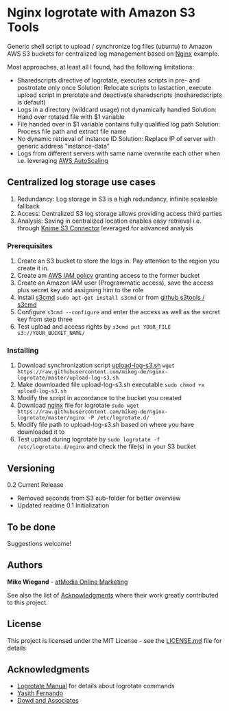 # Nginx logrotate with Amazon S3 Tools
Generic shell script to upload / synchronize log files (ubuntu) to Amazon AWS S3 buckets for centralized log management based on [Nginx](https://www.digitalocean.com/community/tutorials/how-to-configure-logging-and-log-rotation-in-nginx-on-an-ubuntu-vps) example.

Most approaches, at least all I found, had the following limitations:
* Sharedscripts directive of logrotate, executes scripts in pre- and postrotate only once
Solution: Relocate scripts to lastaction, execute upload script in prerotate and deactivate sharedscripts (nosharedscripts is default)
* Logs in a directory (wildcard usage) not dynamically handled
Solution: Hand over rotated file with $1 variable
* File handed over in $1 variable contains fully qualified log path
Solution: Process file path and extract file name
* No dynamic retrieval of instance ID
Solution: Replace IP of server with generic address "instance-data"
* Logs from different servers with same name overwrite each other when i.e. leveraging [AWS AutoScaling](https://aws.amazon.com/de/autoscaling/)

## Centralized log storage use cases
1. Redundancy: Log storage in S3 is a high redundancy, infinite scaleable fallback
2. Access: Centralized S3 log storage allows providing access third parties
3. Analysis: Saving in centralized location enables easy retrieval i.e. through [Knime S3 Connector](https://www.knime.com/nodeguide/data-access/zip-and-remote-files/amazon-s3-remote-file-example) leveraged for advanced analysis

### Prerequisites
1. Create an S3 bucket to store the logs in. Pay attention to the region you create it in.
2. Create am [AWS IAM policy](https://docs.aws.amazon.com/AmazonS3/latest/dev/example-policies-s3.html#iam-policy-ex0) granting access to the former bucket
3. Create an Amazon IAM user (Programmatic access), save the access plus secret key and assigning him to the role
4. Install [s3cmd](https://github.com/s3tools/s3cmd) `sudo apt-get install s3cmd` or from [github s3tools / s3cmd](https://github.com/s3tools/s3cmd)
5. Configure `s3cmd --configure` and enter the access as well as the secret key from step three
6. Test upload and access rights by `s3cmd put YOUR_FILE s3://YOUR_BUCKET_NAME/`

### Installing
1. Download synchronization script [upload-log-s3.sh](https://raw.githubusercontent.com/mikeg-de/nginx-logrotate/master/upload-log-s3.sh) `wget https://raw.githubusercontent.com/mikeg-de/nginx-logrotate/master/upload-log-s3.sh`
2. Make downloaded file upload-log-s3.sh executable `sudo chmod +x upload-log-s3.sh`
3. Modify the script in accordance to the bucket you created
4. Download [nginx](https://raw.githubusercontent.com/mikeg-de/nginx-logrotate/master/nginx) file for logrotate `sudo wget https://raw.githubusercontent.com/mikeg-de/nginx-logrotate/master/nginx -P /etc/logrotate.d/`
5. Modify file path to upload-log-s3.sh based on where you have downloaded it to
6. Test upload during logrotate by `sudo logrotate -f /etc/logrotate.d/nginx` and check the file(s) in your S3 bucket

## Versioning
0.2 Current Release
* Removed seconds from S3 sub-folder for better overview
* Updated readme
0.1 Initialization

## To be done ##
Suggestions welcome!

## Authors
**Mike Wiegand** - [atMedia Online Marketing](https://atmedia-marketing.com)

See also the list of [Acknowledgments](#acknowledgments) where their work greatly contributed to this project.

## License
This project is licensed under the MIT License - see the [LICENSE.md](LICENSE.md) file for details

## Acknowledgments
* [Logrotate Manual](https://linuxconfig.org/logrotate-8-manual-page) for details about logrotate commands
* [Yasith Fernando](http://ghost.thekindof.me/setting-up-centralized-logging-to-s3-with-logrotated/)
* [Dowd and Associates](http://www.dowdandassociates.com/blog/content/howto-rotate-logs-to-s3/)
